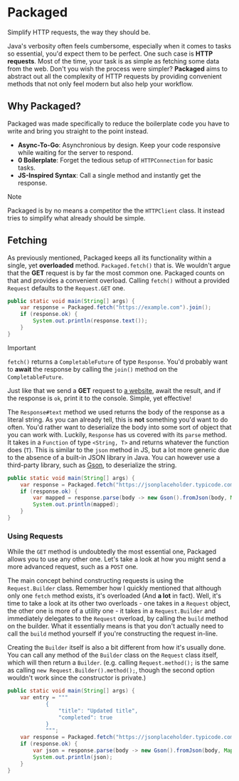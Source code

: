 # Packaged
Simplify HTTP requests, the way they should be.

Java's verbosity often feels cumbersome, especially when it comes to tasks so essential, you'd expect them to be perfect. One such case is **HTTP requests**. Most of the time, your task is as simple as fetching some data from the web. Don't you wish the process were simpler? **Packaged** aims to abstract out all the complexity of HTTP requests by providing convenient methods that not only feel modern but also help your workflow.

## Why Packaged?
Packaged was made specifically to reduce the boilerplate code you have to write and bring you straight to the point instead.
- **Async-To-Go**: Asynchronious by design. Keep your code responsive while waiting for the server to respond.
- **0 Boilerplate**: Forget the tedious setup of `HTTPConnection` for basic tasks.
- **JS-Inspired Syntax**: Call a single method and instantly get the response.

> [!NOTE]
> Packaged is by no means a competitor the the `HTTPClient` class. It instead tries to simplify what already should be simple.

## Fetching

As previously mentioned, Packaged keeps all its functionality within a single, yet **overloaded** method. `Packaged.fetch()` that is. We wouldn't argue that the **GET** request is by far the most common one. Packaged counts on that and provides a convenient overload. Calling `fetch()` without a provided `Request` defaults to the `Request.GET` one.

```java
public static void main(String[] args) {
    var response = Packaged.fetch("https://example.com").join();
    if (response.ok) {
        System.out.println(response.text());
    }
}
``` 

> [!IMPORTANT]
> `fetch()` returns a `CompletableFuture` of type `Response`. You'd probably want to **await** the response by calling the `join()` method on the `CompletableFuture`.

Just like that we send a **GET** request to [a website](https://example.com), await the result, and if the response is `ok`, print it to the console. Simple, yet effective!

The `Response#text` method we used returns the body of the response as a literal string. As you can already tell, this is **not** something you'd want to do often. You'd rather want to deserialize the body into some sort of object that you can work with. Luckily, `Response` has us covered with its `parse` method. It takes in a `Function` of type `<String, T>` and returns whatever the function does (`T`). This is similar to the `json` method in JS, but a lot more generic due to the absence of a built-in JSON library in Java. You can however use a third-party library, such as [Gson](https://github.com/google/gson), to deserialize the string.

```java
public static void main(String[] args) {
    var response = Packaged.fetch("https://jsonplaceholder.typicode.com/todos/1").join();
    if (response.ok) {
        var mapped = response.parse(body -> new Gson().fromJson(body, Map.class));
        System.out.println(mapped);
    }
}
```

### Using Requests

While the `GET` method is undoubtedly the most essential one, Packaged allows you to use any other one. Let's take a look at how you might send a more advanced request, such as a `POST` one.

The main concept behind constructing requests is using the `Request.Builder` class. Remember how I quickly mentioned that although only one `fetch` method exists, it's overloaded (And **a lot** in fact). Well, it's time to take a look at its other two overloads - one takes in a `Request` object, the other one is more of a utility one - it takes in a `Request.Builder` and immediately delegates to the `Request` overload, by calling the `build` method on the builder. What it essentially means is that you don't actually need to call the `build` method yourself if you're constructing the request in-line.

Creating the `Builder` itself is also a bit different from how it's usually done. You can call any method of the `Builder` class on the `Request` class itself, which will then return a `Builder`. (e.g. calling `Request.method();` is the same as calling `new Request.Builder().method();`, though the second option wouldn't work since the constructor is private.)

```java
public static void main(String[] args) {
    var entry = """
            {
                "title": "Updated title",
                "completed": true
            }
            """;
    var response = Packaged.fetch("https://jsonplaceholder.typicode.com/posts/", Request.method("POST").json(entry)).join();
    if (response.ok) {
        var json = response.parse(body -> new Gson().fromJson(body, Map.class));
        System.out.println(json);
    }
}
```
